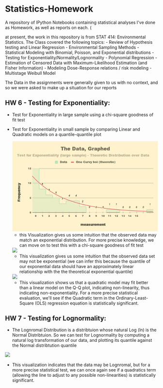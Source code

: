 # Statistics-Homework
A repository of IPython Notebooks containing statistical analyses I've done as Homework, as well as reports on each. ( 

at present, the work in this repository is from STAT 414: Environmental Statistics.
The Class covered the following topics:
    - Review of Hypothesis testing and Linear Regression
    - Environmental Sampling Methods
    - Statistical Modeling with Binomial, Poisson, and Exponential distributions
    - Testing for Exponentiality/Normality/Lognormality
    - Polynomial Regression
    - Estimation of Censored Data with Maximum-Likelihood Estimation (and Fisher Information) 
    - Modeling Dose-Response relations / risk modeling
    - Multistage Weibull Model

The Data in the assignments were generally given to us with no context, and so we were asked to make up a situation for our reports

## HW 6 - Testing for Exponentiality:
   * Test for Exponentiality in large sample using a chi-square goodness of fit test
   * Test for Exponentiality in small sample by comparing Linear and Quadratic models on a quantile-quantile plot
   
      <img src="https://github.com/Kya-Allen/Statistics-Homework/blob/main/Visualizations/The%20Data%2C%20Graphed.png">
       
       * this Visualization gives us some intuition that the observed data may match an exponential distribution. For more precise knowledge, we can move on to test this with a chi-square goodness of fit test          
      <img src="https://github.com/Kya-Allen/Statistics-Homework/blob/main/Visualizations/Q%E2%80%93Q%20Plot.png">
       
       * This visualization gives us some intuition that the observed data set may not be exponential (we can infer this because the quantile of our exponential data should have an approximately linear relationship with the the theoretical exponential quantile)          
      <img src="https://github.com/Kya-Allen/Statistics-Homework/blob/main/Visualizations/Q%E2%80%93Q%20Plot%20-%20Quadratic%20Fit%20Comparison.png">
       
       * This visualization shows us that a quadratic model may fit better than a linear model on the Q-Q plot, indicating non-linearity, thus indicating non-exponentiality. For a more precise statistical evaluation, we'll see if the Quadratic term in the Ordinary-Least-Square (OLS) regression equation is statistically significant.
   
## HW 7 - Testing for Lognormality:
* The Lognromal Distribution is a distribtuion whose natural Log (ln) is the Normal Distribtuion. So we can test for Lognormality by computing a natural log transformation of our data, and plotting its quantile against the Normal distribtution quantile

<img src="https://github.com/Kya-Allen/Statistics-Homework/blob/main/Visualizations/Q%E2%80%93Q%20Plot%20-%20testing%20for%20Lognormality.png">

* This visualization indicates that the data may be Lognromal, but for a more precise statistical test, we can once again see if a quadratics term (allowing the line to adjust to any possible non-linearities) is statistically significant. 
